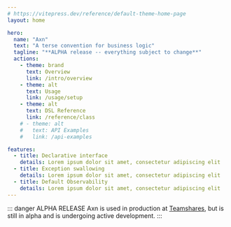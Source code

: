 ```yaml
---
# https://vitepress.dev/reference/default-theme-home-page
layout: home

hero:
  name: "Axn"
  text: "A terse convention for business logic"
  tagline: "**ALPHA release -- everything subject to change**"
  actions:
    - theme: brand
      text: Overview
      link: /intro/overview
    - theme: alt
      text: Usage
      link: /usage/setup
    - theme: alt
      text: DSL Reference
      link: /reference/class
    # - theme: alt
    #   text: API Examples
    #   link: /api-examples

features:
  - title: Declarative interface
    details: Lorem ipsum dolor sit amet, consectetur adipiscing elit
  - title: Exception swallowing
    details: Lorem ipsum dolor sit amet, consectetur adipiscing elit
  - title: Default Observability
    details: Lorem ipsum dolor sit amet, consectetur adipiscing elit
---
```


::: danger ALPHA RELEASE
Axn is used in production at [Teamshares](https://teamshares.com/), but is still in alpha and is undergoing active development.
:::
